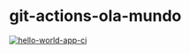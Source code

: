 # git-actions-ola-mundo

[![hello-world-app-ci](https://github.com/gomesluiz/git-actions-ola-mundo/actions/workflows/ci.yml/badge.svg)](https://github.com/gomesluiz/git-actions-ola-mundo/actions/workflows/ci.yml)